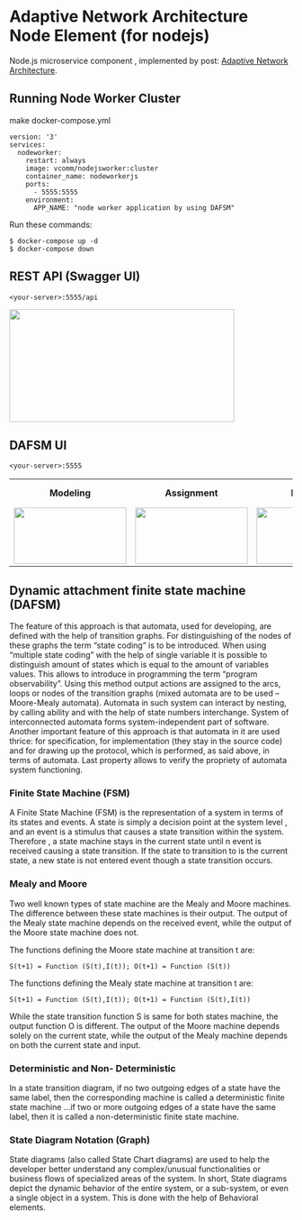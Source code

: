 # Adaptive Network Architecture Node Element (for nodejs)

Node.js microservice component , implemented by post: [Adaptive Network Architecture](https://cloudexpertise.blogspot.com/2020/07/adaptive-network-architecture-abstract.html). 

## Running Node Worker Cluster

make docker-compose.yml

```
version: '3'
services:
  nodeworker:
    restart: always
    image: vcomm/nodejsworker:cluster  
    container_name: nodeworkerjs  
    ports:
      - 5555:5555 
    environment:
      APP_NAME: "node worker application by using DAFSM"
```

Run these commands:

```
$ docker-compose up -d
$ docker-compose down
```

## REST API (Swagger UI)

```
<your-server>:5555/api
```

<a href="https://swagger.io/">
    <img src="https://user-images.githubusercontent.com/40527636/94268879-8016e880-ff46-11ea-9fc7-38583f597593.png" width="400" height="200">
</a>

## DAFSM   UI 

```
<your-server>:5555
```

<table>
  <tr>
    <th>Modeling</th>
    <th>Assignment</th>
    <th>Execution</th>
    <th>Fault Manage</th>
  </tr>
  <tr>
    <td> <img src="https://user-images.githubusercontent.com/40527636/94336433-f883b500-ffeb-11ea-8210-e2714a604819.png" width="200" height="100"> </td>
    <td> <img src="https://user-images.githubusercontent.com/40527636/94336474-2e289e00-ffec-11ea-9a52-109388fb2604.png" width="200" height="100"> </td>
    <td> <img src="https://user-images.githubusercontent.com/40527636/94336513-73e56680-ffec-11ea-928b-e483b4f958cd.png" width="200" height="100"> </td>
    <td> (coming soon) </td>
  </tr>
</table>

## Dynamic attachment finite state machine (DAFSM)

The feature of this approach is that automata, used for developing, are defined with the help of transition graphs. For distinguishing of the nodes of these graphs the term “state coding” is to be introduced. When using “multiple state coding” with the help of single variable it is possible to distinguish amount of states which is equal to the amount of variables values. This allows to introduce in programming the term “program observability”.   Using this method output actions are assigned to the arcs, loops or nodes of the transition graphs (mixed automata are to be used – Moore-Mealy automata).  Automata in such system can interact by nesting, by calling ability and with the help of state numbers interchange. System of interconnected automata forms system-independent part of software. Another important feature of this approach is that automata in it are used thrice: for specification, for implementation (they stay in the source code) and for drawing up the protocol, which is performed, as said above, in terms of automata. Last property allows to verify the propriety of automata system functioning. 

### Finite State Machine (FSM) 

A Finite State Machine (FSM) is the representation of a system in terms of its states and events. A state is simply a decision point at the system level , and an event is a stimulus that causes a state transition within the system. Therefore , a state machine stays in the current state until n event is received causing a state transition. If the state to transition to is the current state, a new state is not entered event though a state transition occurs.

### Mealy and Moore

Two well known types of state machine are the Mealy and Moore machines. The difference between these state machines is their output. The output of the Mealy state machine depends on the received event, while the output of the Moore state machine does not.

The functions defining the Moore state machine at transition t are: 

`S(t+1) = Function (S(t),I(t)); O(t+1) = Function (S(t))`

The functions defining the Mealy state machine at transition t are: 

`S(t+1) = Function (S(t),I(t)); O(t+1) = Function (S(t),I(t))`

While the state transition function S is same for both states machine, the output function O is different. The output of the Moore machine depends solely on the current state, while the output of the Mealy machine depends on both the current state and input.

### Deterministic and Non- Deterministic

In a state transition diagram, if no two outgoing edges of a state have the same label, then the corresponding machine is called a deterministic finite state machine …if two or more outgoing edges of a state have the same label, then it is called a non-deterministic finite state machine.

### State Diagram Notation (Graph)

State diagrams (also called State Chart diagrams) are used to help the developer better understand any complex/unusual functionalities or business flows of specialized areas of the system. In short, State diagrams depict the dynamic behavior of the entire system, or a sub-system, or even a single object in a system. This is done with the help of Behavioral elements.